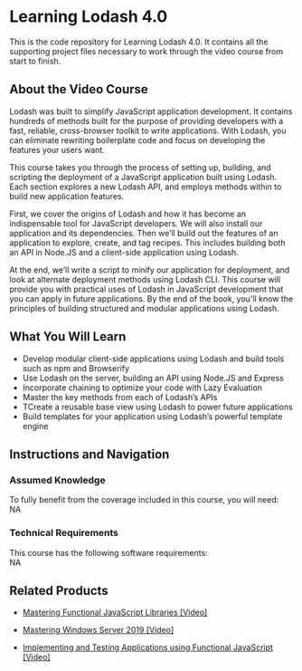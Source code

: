 ﻿# Learning Lodash 4.0
This is the code repository for Learning Lodash 4.0. It contains all the supporting project files necessary to work through the video course from start to finish.
## About the Video Course
Lodash was built to simplify JavaScript application development. It contains hundreds of methods built for the purpose of providing developers with a fast, reliable, cross-browser toolkit to write applications. With Lodash, you can eliminate rewriting boilerplate code and focus on developing the features your users want.

This course takes you through the process of setting up, building, and scripting the deployment of a JavaScript application built using Lodash. Each section explores a new Lodash API, and employs methods within to build new application features.

First, we cover the origins of Lodash and how it has become an indispensable tool for JavaScript developers. We will also install our application and its dependencies. Then we’ll build out the features of an application to explore, create, and tag recipes. This includes building both an API in Node.JS and a client-side application using Lodash.

At the end, we’ll write a script to minify our application for deployment, and look at alternate deployment methods using Lodash CLI. This course will provide you with practical uses of Lodash in JavaScript development that you can apply in future applications. By the end of the book, you'll know the principles of building structured and modular applications using Lodash.

<H2>What You Will Learn</H2>
<DIV class=book-info-will-learn-text>
<UL>
<LI>Develop modular client-side applications using Lodash and build tools such as npm and Browserify
<LI>Use Lodash on the server, building an API using Node.JS and Express
<LI>Incorporate chaining to optimize your code with Lazy Evaluation
<LI>Master the key methods from each of Lodash’s APIs
<LI>TCreate a reusable base view using Lodash to power future applications 
<LI>Build templates for your application using Lodash’s powerful template engine </LI></UL></DIV>

## Instructions and Navigation
### Assumed Knowledge
To fully benefit from the coverage included in this course, you will need:<br/>
NA
### Technical Requirements
This course has the following software requirements:<br/>
NA

## Related Products
* [Mastering Functional JavaScript Libraries [Video]]()

* [Mastering Windows Server 2019 [Video]]()

* [Implementing and Testing Applications using Functional JavaScript [Video]]()

